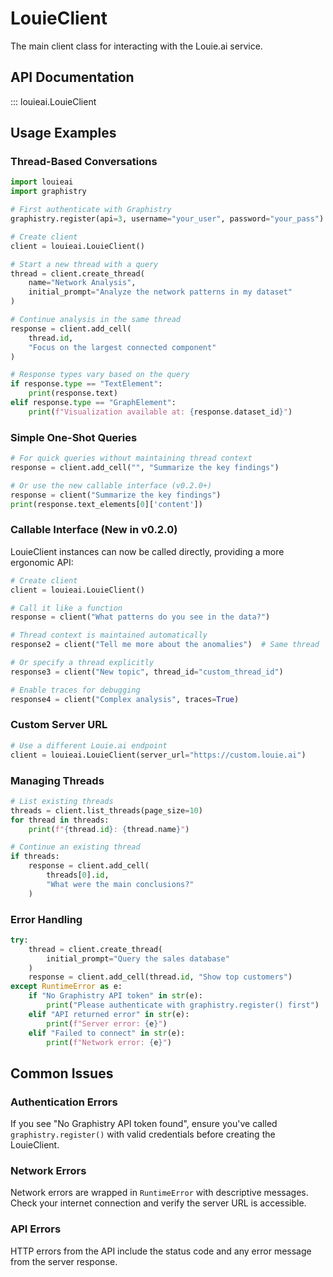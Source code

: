 # LouieClient

The main client class for interacting with the Louie.ai service.

## API Documentation

::: louieai.LouieClient

## Usage Examples

### Thread-Based Conversations

```python
import louieai
import graphistry

# First authenticate with Graphistry
graphistry.register(api=3, username="your_user", password="your_pass")

# Create client
client = louieai.LouieClient()

# Start a new thread with a query
thread = client.create_thread(
    name="Network Analysis",
    initial_prompt="Analyze the network patterns in my dataset"
)

# Continue analysis in the same thread
response = client.add_cell(
    thread.id,
    "Focus on the largest connected component"
)

# Response types vary based on the query
if response.type == "TextElement":
    print(response.text)
elif response.type == "GraphElement":
    print(f"Visualization available at: {response.dataset_id}")
```

### Simple One-Shot Queries

```python
# For quick queries without maintaining thread context
response = client.add_cell("", "Summarize the key findings")

# Or use the new callable interface (v0.2.0+)
response = client("Summarize the key findings")
print(response.text_elements[0]['content'])
```

### Callable Interface (New in v0.2.0)

LouieClient instances can now be called directly, providing a more ergonomic API:

```python
# Create client
client = louieai.LouieClient()

# Call it like a function
response = client("What patterns do you see in the data?")

# Thread context is maintained automatically
response2 = client("Tell me more about the anomalies")  # Same thread

# Or specify a thread explicitly
response3 = client("New topic", thread_id="custom_thread_id")

# Enable traces for debugging
response4 = client("Complex analysis", traces=True)
```

### Custom Server URL

```python
# Use a different Louie.ai endpoint
client = louieai.LouieClient(server_url="https://custom.louie.ai")
```

### Managing Threads

```python
# List existing threads
threads = client.list_threads(page_size=10)
for thread in threads:
    print(f"{thread.id}: {thread.name}")

# Continue an existing thread
if threads:
    response = client.add_cell(
        threads[0].id,
        "What were the main conclusions?"
    )
```

### Error Handling

```python
try:
    thread = client.create_thread(
        initial_prompt="Query the sales database"
    )
    response = client.add_cell(thread.id, "Show top customers")
except RuntimeError as e:
    if "No Graphistry API token" in str(e):
        print("Please authenticate with graphistry.register() first")
    elif "API returned error" in str(e):
        print(f"Server error: {e}")
    elif "Failed to connect" in str(e):
        print(f"Network error: {e}")
```

## Common Issues

### Authentication Errors

If you see "No Graphistry API token found", ensure you've called `graphistry.register()` with valid credentials before creating the LouieClient.

### Network Errors

Network errors are wrapped in `RuntimeError` with descriptive messages. Check your internet connection and verify the server URL is accessible.

### API Errors

HTTP errors from the API include the status code and any error message from the server response.